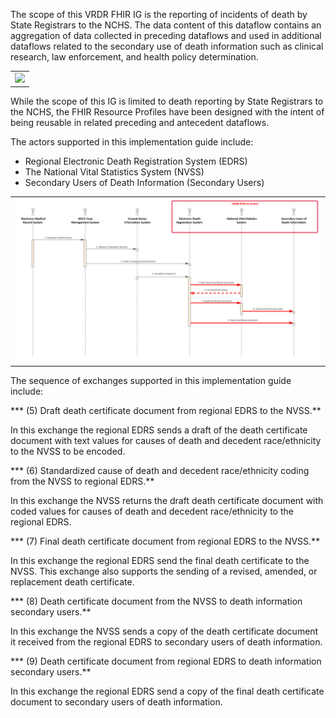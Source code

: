 The scope of this VRDR FHIR IG is the reporting of incidents of death by State Registrars to the NCHS. The data content of this dataflow contains an aggregation of data collected in preceding dataflows and used in additional dataflows related to the secondary use of death information such as clinical research, law enforcement, and health policy determination. 

<center>
<table><tr><td><img src="Scope.png" style="width:100%;"/></td></tr></table>
</center>

While the scope of this IG is limited to death reporting by State Registrars to the NCHS, the FHIR Resource Profiles have been designed with the intent of being reusable in related preceding and antecedent dataflows.

The actors supported in this implementation guide include:

* Regional Electronic Death Registration System (EDRS)
* The National Vital Statistics System (NVSS)
* Secondary Users of Death Information (Secondary Users)

<table><tr><td><img src="Sequences.png" style="width:100%;"/></td></tr></table>

The sequence of exchanges supported in this implementation guide include:

*** (5) Draft death certificate document from regional EDRS to the NVSS.**

In this exchange the regional EDRS sends a draft of the death certificate document with text values for causes of death and decedent race/ethnicity to the NVSS to be encoded.

*** (6) Standardized cause of death and decedent race/ethnicity coding from the NVSS to regional EDRS.**

In this exchange the NVSS returns the draft death certificate document with coded values for causes of death and decedent race/ethnicity to the regional EDRS.

*** (7) Final death certificate document from regional EDRS to the NVSS.**

In this exchange the regional EDRS send the final death certificate to the NVSS. This exchange also supports the sending of a revised, amended, or replacement death certificate.

*** (8) Death certificate document from the NVSS to death information secondary users.**

In this exchange the NVSS sends a copy of the death certificate document it received from the regional EDRS to secondary users of death information.

*** (9) Death certificate document from regional EDRS to death information secondary users.**

In this exchange the regional EDRS send a copy of the final death certificate document to secondary users of death information.